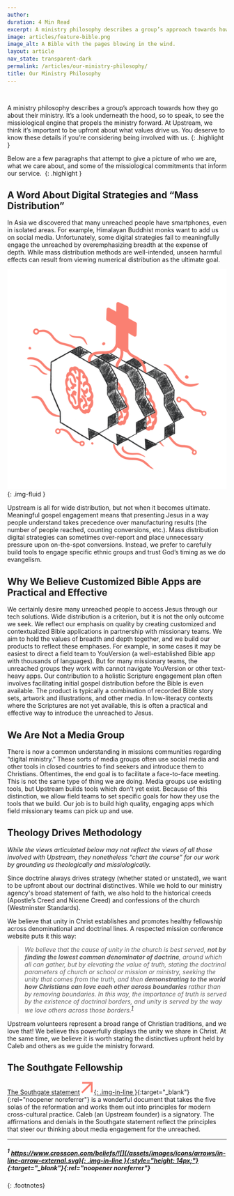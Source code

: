 ```yaml
---
author:
duration: 4 Min Read
excerpt: A ministry philosophy describes a group’s approach towards how they go about their ministry. It’s a look underneath the hood...
image: articles/feature-bible.png
image_alt: A Bible with the pages blowing in the wind.
layout: article
nav_state: transparent-dark
permalink: /articles/our-ministry-philosophy/
title: Our Ministry Philosophy
---
```

<br />

A ministry philosophy describes a group’s approach towards how they go about their ministry. It’s a look underneath the hood, so to speak, to see the missiological engine that propels the ministry forward. At Upstream, we think it’s important to be upfront about what values drive us. You deserve to know these details if you’re considering being involved with us.
{: .highlight }

Below are a few paragraphs that attempt to give a picture of who we are, what we care about, and some of the missiological commitments that inform our service. 
{: .highlight }

## A Word About Digital Strategies and “Mass Distribution”

In Asia we discovered that many unreached people have smartphones, even in isolated areas. For example, Himalayan Buddhist monks want to add us on social media. Unfortunately, some digital strategies fail to meaningfully engage the unreached by overemphasizing breadth at the expense of depth. While mass distribution methods are well-intended, unseen harmful effects can result from viewing numerical distribution as the ultimate goal.

![Our Ministry Philosophy Illustration](/assets/images/articles/Blog_Philosophy.png){: .img-fluid }

Upstream is all for wide distribution, but not when it becomes ultimate. Meaningful gospel engagement means that presenting Jesus in a way people understand takes precedence over manufacturing results (the number of people reached, counting conversions, etc.). Mass distribution digital strategies can sometimes over-report and place unnecessary pressure upon on-the-spot conversions. Instead, we prefer to carefully build tools to engage specific ethnic groups and trust God’s timing as we do evangelism.

## Why We Believe Customized Bible Apps are Practical and Effective

We certainly desire many unreached people to access Jesus through our tech solutions. Wide distribution is a criterion, but it is not the only outcome we seek. We reflect our emphasis on quality by creating customized and contextualized Bible applications in partnership with missionary teams. We aim to hold the values of breadth and depth together, and we build our products to reflect these emphases. For example, in some cases it may be easiest to direct a field team to YouVersion (a well-established Bible app with thousands of languages). But for many missionary teams, the unreached groups they work with cannot navigate YouVersion or other text-heavy apps. Our contribution to a holistic Scripture engagement plan often involves facilitating initial gospel distribution before the Bible is even available. The product is typically a combination of recorded Bible story sets, artwork and illustrations, and other media. In low-literacy contexts where the Scriptures are not yet available, this is often a practical and effective way to introduce the unreached to Jesus.

## We Are Not a Media Group

There is now a common understanding in missions communities regarding “digital ministry.” These sorts of media groups often use social media and other tools in closed countries to find seekers and introduce them to Christians. Oftentimes, the end goal is to facilitate a face-to-face meeting. This is not the same type of thing we are doing. Media groups use existing tools, but Upstream builds tools which don’t yet exist. Because of this distinction, we allow field teams to set specific goals for how they use the tools that we build. Our job is to build high quality, engaging apps which field missionary teams can pick up and use.

## Theology Drives Methodology

_While the views articulated below may not reflect the views of all those involved with Upstream, they nonetheless “chart the course” for our work by grounding us theologically and missiologically._

Since doctrine always drives strategy (whether stated or unstated), we want to be upfront about our doctrinal distinctives. While we hold to our ministry agency's broad statement of faith, we also hold to the historical creeds (Apostle’s Creed and Nicene Creed) and confessions of the church (Westminster Standards).

We believe that unity in Christ establishes and promotes healthy fellowship across denominational and doctrinal lines. A respected mission conference website puts it this way:

> _We believe that the cause of unity in the church is best served, **not by finding the lowest common denominator of doctrine**, around which all can gather, but by elevating the value of truth, stating the doctrinal parameters of church or school or mission or ministry, seeking the unity that comes from the truth, and then **demonstrating to the world how Christians can love each other across boundaries** rather than by removing boundaries. In this way, the importance of truth is served by the existence of doctrinal borders, and unity is served by the way we love others across those borders.<sup>[1](#1-httpswwwcrossconcombeliefs)</sup>_

Upstream volunteers represent a broad range of Christian traditions, and we love that! We believe this powerfully displays the unity we share in Christ. At the same time, we believe it is worth stating the distinctives upfront held by Caleb and others as we guide the ministry forward.

## The Southgate Fellowship

[The Southgate statement![](/assets/images/icons/arrows/in-line-arrow-external.svg){: .img-in-line }](https://thesouthgatefellowship.org/#affirmations-and-denials){:target="_blank"}{:rel="noopener noreferrer"} is a wonderful document that takes the five solas of the reformation and works them out into principles for modern cross-cultural practice. Caleb (an Upstream founder) is a signatory. The affirmations and denials in the Southgate statement reflect the principles that steer our thinking about media engagement for the unreached.

<hr class="footnote-separator">

##### <sup>1</sup> [https://www.crosscon.com/beliefs/![](/assets/images/icons/arrows/in-line-arrow-external.svg){: .img-in-line }{:style="height: 14px;"}](https://www.crosscon.com/beliefs){:target="_blank"}{:rel="noopener noreferrer"}
{: .footnotes}
